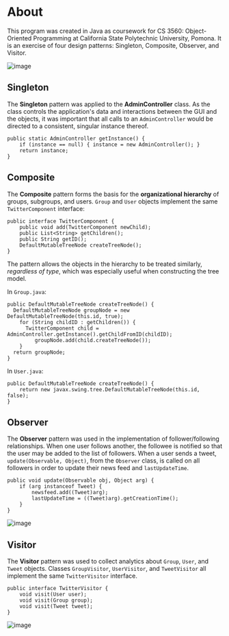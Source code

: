 # About
This program was created in Java as coursework for CS 3560: Object-Oriented Programming at California State Polytechnic University, Pomona.
It is an exercise of four design patterns: Singleton, Composite, Observer, and Visitor. 

![image](https://github.com/4nhh/CS_3560_MiniTwitter/assets/155146676/691cdb00-de15-41ef-b6ec-1b57930fdcac)

## Singleton
The __Singleton__ pattern was applied to the **AdminController** class. As the class controls the application's data and interactions between
the GUI and the objects, it was important that all calls to an ``AdminController`` would be directed to a consistent, singular instance thereof.

```
public static AdminController getInstance() {
    if (instance == null) { instance = new AdminController(); }
    return instance;
}
```

## Composite
The __Composite__ pattern forms the basis for the __organizational hierarchy__ of groups, subgroups, and users. ``Group`` and ``User``
objects implement the same ``TwitterComponent`` interface:
```
public interface TwitterComponent {
    public void add(TwitterComponent newChild);
    public List<String> getChildren();
    public String getID();
    DefaultMutableTreeNode createTreeNode();   
}
```
The pattern allows the objects in the hierarchy to be treated similarly, *regardless of type*, which was especially useful when constructing the tree model.

In ``Group.java``:
```
public DefaultMutableTreeNode createTreeNode() {
  DefaultMutableTreeNode groupNode = new DefaultMutableTreeNode(this.id, true);
    for (String childID : getChildren()) {
      TwitterComponent child = AdminController.getInstance().getChildFromID(childID);
         groupNode.add(child.createTreeNode());
    }
  return groupNode;
}
```
In ``User.java``:
```
public DefaultMutableTreeNode createTreeNode() {
    return new javax.swing.tree.DefaultMutableTreeNode(this.id, false);
}
```

## Observer
The __Observer__ pattern was used in the implementation of follower/following relationships. When one user follows another,
the followee is notified so that the user may be added to the list of followers. When a user sends a tweet, ``update(Observable, Object)``,
from the ``Observer`` class, is called on all followers in order to update their news feed and ``lastUpdateTime``.
```
public void update(Observable obj, Object arg) {
    if (arg instanceof Tweet) {
        newsfeed.add((Tweet)arg);
        lastUpdateTime = ((Tweet)arg).getCreationTime();
    }
}
```
![image](https://github.com/4nhh/CS_3560_MiniTwitter/assets/155146676/15358b67-4cfb-4e97-a738-f944476e4fba)

## Visitor
The __Visitor__ pattern was used to collect analytics about ``Group``, ``User``, and ``Tweet`` objects.
Classes ``GroupVisitor``, ``UserVisitor``, and ``TweetVisitor`` all implement the same ``TwitterVisitor`` interface.
```
public interface TwitterVisitor {
    void visit(User user);
    void visit(Group group);
    void visit(Tweet tweet);
}
```

![image](https://github.com/4nhh/CS_3560_MiniTwitter/assets/155146676/e9c3ca2d-a0c9-44cc-9a24-accef5431f7d)
